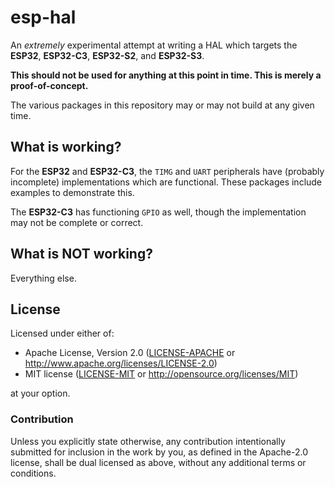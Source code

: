 # esp-hal

An _extremely_ experimental attempt at writing a HAL which targets the **ESP32**, **ESP32-C3**, **ESP32-S2**, and **ESP32-S3**.

**This should not be used for anything at this point in time. This is merely a proof-of-concept.**

The various packages in this repository may or may not build at any given time.

## What is working?

For the **ESP32** and **ESP32-C3**, the `TIMG` and `UART` peripherals have (probably incomplete) implementations which are functional. These packages include examples to demonstrate this.

The **ESP32-C3** has functioning `GPIO` as well, though the implementation may not be complete or correct.

## What is NOT working?

Everything else.

## License

Licensed under either of:

- Apache License, Version 2.0 ([LICENSE-APACHE](LICENSE-APACHE) or http://www.apache.org/licenses/LICENSE-2.0)
- MIT license ([LICENSE-MIT](LICENSE-MIT) or http://opensource.org/licenses/MIT)

at your option.

### Contribution

Unless you explicitly state otherwise, any contribution intentionally submitted for inclusion in
the work by you, as defined in the Apache-2.0 license, shall be dual licensed as above, without
any additional terms or conditions.
